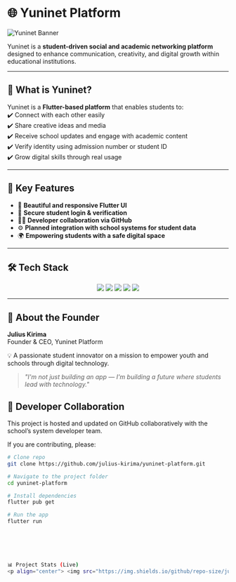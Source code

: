 # 🌐 Yuninet Platform  

![Yuninet Banner](https://capsule-render.vercel.app/api?type=wave&color=0:3ECF8E,100:0175C2&height=250&section=header&text=Yuninet%20Platform&fontSize=50&fontColor=ffffff&animation=fadeIn)  

Yuninet is a **student-driven social and academic networking platform** designed to enhance communication, creativity, and digital growth within educational institutions.  

---

## 🚀 What is Yuninet?  

Yuninet is a **Flutter-based platform** that enables students to:  
✔️ Connect with each other easily  
✔️ Share creative ideas and media  
✔️ Receive school updates and engage with academic content  
✔️ Verify identity using admission number or student ID  
✔️ Grow digital skills through real usage  

---

## 🎯 Key Features  

- 📱 **Beautiful and responsive Flutter UI**  
- 🔐 **Secure student login & verification**  
- 🧑‍💻 **Developer collaboration via GitHub**  
- ⚙️ **Planned integration with school systems for student data**  
- 🌍 **Empowering students with a safe digital space**  

---

## 🛠 Tech Stack  

<p align="center">
  <a href="https://flutter.dev/"><img src="https://img.shields.io/badge/Flutter-02569B?style=for-the-badge&logo=flutter&logoColor=white"></a>
  <a href="https://dart.dev/"><img src="https://img.shields.io/badge/Dart-0175C2?style=for-the-badge&logo=dart&logoColor=white"></a>
  <a href="https://supabase.com/"><img src="https://img.shields.io/badge/Supabase-3ECF8E?style=for-the-badge&logo=supabase&logoColor=white"></a>
  <a href="https://www.postgresql.org/"><img src="https://img.shields.io/badge/Postgres-4169E1?style=for-the-badge&logo=postgresql&logoColor=white"></a>
  <a href="https://firebase.google.com/"><img src="https://img.shields.io/badge/Firebase-FFCA28?style=for-the-badge&logo=firebase&logoColor=black"></a>
</p>  

---

## 👤 About the Founder  

**Julius Kirima**  
Founder & CEO, Yuninet Platform  

💡 A passionate student innovator on a mission to empower youth and schools through digital technology.  

> *"I'm not just building an app — I'm building a future where students lead with technology."*  



## 🔧 Developer Collaboration  

This project is hosted and updated on GitHub collaboratively with the school’s system developer team.  

If you are contributing, please:  

```bash
# Clone repo
git clone https://github.com/julius-kirima/yuninet-platform.git

# Navigate to the project folder
cd yuninet-platform

# Install dependencies
flutter pub get

# Run the app
flutter run






📊 Project Stats (Live)
<p align="center"> <img src="https://img.shields.io/github/repo-size/julius-kirima/yuninet-platform?style=for-the-badge&color=blue"> <img src="https://img.shields.io/github/stars/julius-kirima/yuninet-platform?style=for-the-badge&color=yellow"> <img src="https://img.shields.io/github/forks/julius-kirima/yuninet-platform?style=for-the-badge&color=green"> <img src="https://img.shields.io/github/issues/julius-kirima/yuninet-platform?style=for-the-badge&color=red"> <img src="https://img.shields.io/github/last-commit/julius-kirima/yuninet-platform?style=for-the-badge&color=purple"> </p>
